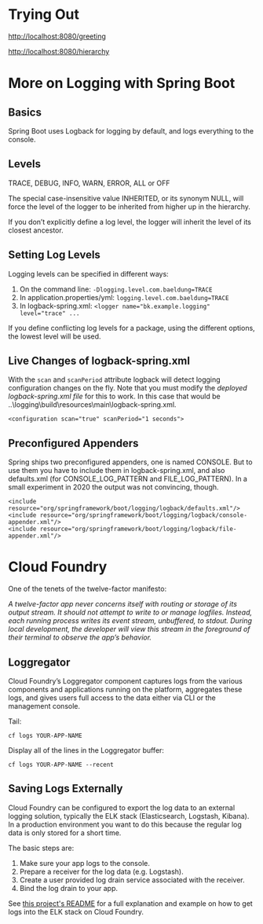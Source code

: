 # Trying Out
<http://localhost:8080/greeting>

<http://localhost:8080/hierarchy>

# More on Logging with Spring Boot

## Basics
Spring Boot uses Logback for logging by default, and logs everything to the console.

## Levels
TRACE, DEBUG, INFO, WARN, ERROR, ALL or OFF

The special case-insensitive value INHERITED, or its synonym NULL, will force the
level of the logger to be inherited from higher up in the hierarchy.

If you don’t explicitly define a log level, the logger will inherit the level of its
closest ancestor.

## Setting Log Levels
Logging levels can be specified in different ways:
1. On the command line: `-Dlogging.level.com.baeldung=TRACE`
2. In application.properties/yml: `logging.level.com.baeldung=TRACE`
3. In logback-spring.xml: `<logger name="bk.example.logging" level="trace" ...`

If you define conflicting log levels for a package, using the different options, the lowest level
will be used.

## Live Changes of logback-spring.xml
With the `scan` and `scanPeriod` attribute logback will detect logging configuration changes on the fly.
Note that you must modify the *deployed logback-spring.xml file* for this to work. In this case that would
be ..\logging\build\resources\main\logback-spring.xml.

    <configuration scan="true" scanPeriod="1 seconds">

## Preconfigured Appenders
Spring ships two preconfigured appenders, one is named CONSOLE. But to use them you
have to include them in logback-spring.xml, and also defaults.xml (for CONSOLE_LOG_PATTERN and
FILE_LOG_PATTERN). In a small experiment in 2020 the output was not convincing, though.

    <include resource="org/springframework/boot/logging/logback/defaults.xml"/>
    <include resource="org/springframework/boot/logging/logback/console-appender.xml"/>
    <include resource="org/springframework/boot/logging/logback/file-appender.xml"/>
    
 # Cloud Foundry
 
One of the tenets of the twelve-factor manifesto:

*A twelve-factor app never concerns itself with routing or storage of its output
 stream. It should not attempt to write to or manage logfiles. Instead, each
 running process writes its event stream, unbuffered, to stdout. During local
 development, the developer will view this stream in the foreground of their
 terminal to observe the app’s behavior.*

## Loggregator

Cloud Foundry’s Loggregator component captures logs from the various components
and applications running on the platform, aggregates these logs, and gives users
full access to the data either via CLI or the management console.

Tail:

    cf logs YOUR-APP-NAME

Display all of the lines in the Loggregator buffer:

    cf logs YOUR-APP-NAME --recent

## Saving Logs Externally
Cloud Foundry can be configured to export the log data to an external logging
solution, typically the ELK stack (Elasticsearch, Logstash, Kibana). In a
production environment you want to do this because the regular log data is only
stored for a short time.

The basic steps are:

1. Make sure your app logs to the console.
2. Prepare a receiver for the log data (e.g. Logstash).
3. Create a user provided log drain service associated with the receiver.
4. Bind the log drain to your app.

See [this project's README](https://github.com/StaticNoiseLog/logstash-cloud-foundry-config/) for a full explanation
and example on how to get logs into the ELK stack on Cloud Foundry.